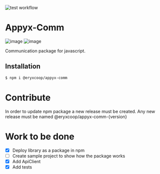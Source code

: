![test workflow](https://github.com/github/docs/actions/workflows/test.yml/badge.svg)

# Appyx-Comm

![image](https://img.shields.io/badge/JavaScript-323330?style=for-the-badge&logo=javascript&logoColor=F7DF1E) ![image](https://img.shields.io/badge/npm-CB3837?style=for-the-badge&logo=npm&logoColor=white)

Communication package for javascript.

## Installation

```bash
$ npm i @eryxcoop/appyx-comm
```

# Contribute

In order to update npm package a new release must be created. Any new release must be named
@eryxcoop/appyx-comm-{version}

# Work to be done

- [x] Deploy library as a package in npm
- [ ] Create sample project to show how the package works
- [x] Add ApiClient
- [x] Add tests
